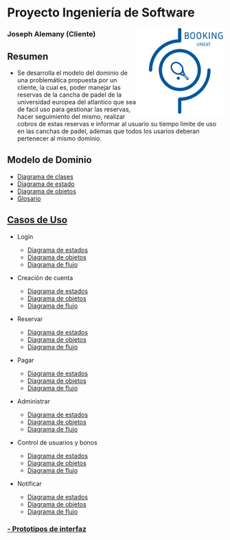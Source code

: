 # Proyecto Ingeniería de Software

<img src="LOGO_APP.svg" width=40% align=right>

### Joseph Alemany (Cliente)

## Resumen

- Se desarrolla el modelo del dominio de una problemática propuesta por un cliente, la cual es, poder manejar las reservas de la cancha de padel de la universidad europea del atlantico que sea de facil uso para gestionar las reservas, hacer seguimiento del mismo, realizar cobros de estas reservas e informar al usuario su tiempo limite de uso en las canchas de padel, ademas que todos los usarios deberan pertenecer al mismo dominio.

## Modelo de Dominio

- [Diagrama de clases](DiagramaDeClases/DiagramaDeClases.svg)
- [Diagrama de estado](DiagramaDeClases/DiagramaDeClases.svg)
- [Diagrama de objetos](DiagramaDeObjetos/DiagramaDeObjetos.svg)
- [Glosario](ModeloDeDominio/Glosario.md)

## [Casos de Uso](CasosDeUso)

- Login

  - [Diagrama de estados](CasosDeUso/Procesos/CduLogin/DiagramaDeEstados.svg)
  - [Diagrama de objetos](CasosDeUso/Procesos/CduLogin/DiagramaDeObjetos.svg)
  - [Diagrama de flujo](CasosDeUso/Procesos/CduLogin/DiagramaDeFlujo.svg)

- Creación de cuenta

  - [Diagrama de estados](CasosDeUso/Procesos/CduCreacionDeCuenta/DiagramaDeEstados.svg)
  - [Diagrama de objetos](CasosDeUso/Procesos/CduCreacionDeCuenta/DiagramaDeObjetos.svg)
  - [Diagrama de flujo](CasosDeUso/Procesos/CduCreacionDeCuenta/DiagramaDeFlujo.svg)

- Reservar

  - [Diagrama de estados](CasosDeUso/Procesos/CduReservar/diagramaDeEstados.svg)
  - [Diagrama de objetos](CasosDeUso/Procesos/CduReservar/diagramaDeObjetos.svg)
  - [Diagrama de flujo](CasosDeUso/Procesos/CduReservar/diagramaDeFlujo.svg)

- Pagar

  - [Diagrama de estados](CasosDeUso/Procesos/CduPagar/DiagramaDeEstados.svg)
  - [Diagrama de objetos](CasosDeUso/Procesos/CduPagar/DiagramaDeObjetos.svg)
  - [Diagrama de flujo](CasosDeUso/Procesos/CduPagar/DiagramaDeFlujo.svg)

- Administrar

  - [Diagrama de estados](CasosDeUso/Procesos/CduAdministrar/DiagramaDeEstados.svg)
  - [Diagrama de objetos](CasosDeUso/Procesos/CduAdministrar/DiagramaDeObjetos.svg)
  - [Diagrama de flujo](CasosDeUso/Procesos/CduAdministrar/DiagramaDeFlujo.svg)

- Control de usuarios y bonos

  - [Diagrama de estados](CasosDeUso/Procesos/CduGestionar/DiagramaDeEstados.svg)
  - [Diagrama de objetos](CasosDeUso/Procesos/CduGestionar/DiagramaDeObjetos.svg)
  - [Diagrama de flujo](CasosDeUso/Procesos/CduGestionar/DiagramaDeFlujo.svg)

- Notificar
  - [Diagrama de estados](CasosDeUso/Procesos/CduNotificar/diagramaDeEstados.svg)
  - [Diagrama de objetos](CasosDeUso/Procesos/CduNotificar/diagramaDeObjetos.svg)
  - [Diagrama de flujo](CasosDeUso/Procesos/CduNotificar/diagramaDeFlujo.svg)

### [- Prototipos de interfaz](https://www.figma.com/file/MpId1d2MqM2VkYzj57Lq8v/MockUp?type=design&node-id=0%3A1&mode=design&t=yik5d5ON9Fbw465y-1)
